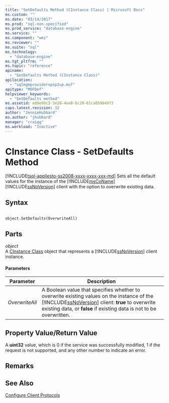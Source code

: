 ```yaml
---
title: "SetDefaults Method (CInstance Class) | Microsoft Docs"
ms.custom: ""
ms.date: "03/14/2017"
ms.prod: "sql-non-specified"
ms.prod_service: "database-engine"
ms.service: ""
ms.component: "wmi"
ms.reviewer: ""
ms.suite: "sql"
ms.technology: 
  - "database-engine"
ms.tgt_pltfrm: ""
ms.topic: "reference"
apiname: 
  - "SetDefaults Method (CInstance Class)"
apilocation: 
  - "sqlmgmproviderxpsp2up.mof"
apitype: "MOFDef"
helpviewer_keywords: 
  - "SetDefaults method"
ms.assetid: ed9e99c2-3e28-4ee8-bc20-61ca05984973
caps.latest.revision: 32
author: "JennieHubbard"
ms.author: "jhubbard"
manager: "craigg"
ms.workload: "Inactive"
---
```

# CInstance Class - SetDefaults Method
[!INCLUDE[tsql-appliesto-ss2008-xxxx-xxxx-xxx-md](../../includes/tsql-appliesto-ss2008-xxxx-xxxx-xxx-md.md)]
  Sets all the default values for the instance of the [!INCLUDE[msCoName](../../includes/msconame-md.md)] [!INCLUDE[ssNoVersion](../../includes/ssnoversion-md.md)] client with the option to overwrite existing data.  
  
## Syntax  
  
```  
  
object.SetDefaults(OverwriteAll)  
```  
  
## Parts  
 *object*  
 A [CInstance Class](../../relational-databases/wmi-provider-configuration-classes/cinstance-class.md) object that represents a [!INCLUDE[ssNoVersion](../../includes/ssnoversion-md.md)] client instance.  
  
#### Parameters  
  
|Parameter|Description|  
|---------------|-----------------|  
|*OverwriteAll*|A Boolean value that specifies whether to overwrite existing values on the instance of the [!INCLUDE[ssNoVersion](../../includes/ssnoversion-md.md)] client: **true** to overwrite existing data, or **false** if existing data is not to be overwritten.|  
  
## Property Value/Return Value  
 A **uint32** value, which is 0 if the service was successfully modified, 1 if the request is not supported, and any other number to indicate an error.  
  
## Remarks  
  
## See Also  
 [Configure Client Protocols](http://technet.microsoft.com/library/ms181035.aspx)  
  
  
